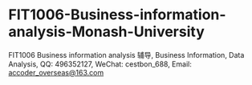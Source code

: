 # FIT1006-Business-information-analysis-Monash-University
FIT1006 Business information analysis 辅导, Business Information, Data Analysis, QQ: 496352127, WeChat: cestbon_688, Email: accoder_overseas@163.com
